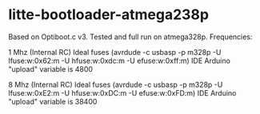# litte-bootloader-atmega238p
Based on Optiboot.c v3. Tested and full run on atmega328p. 
Frequencies:

1 Mhz (Internal RC)
Ideal fuses (avrdude -c usbasp -p m328p -U lfuse:w:0x62:m -U hfuse:w:0xdc:m -U efuse:w:0xff:m)
IDE Arduino "upload" variable is 4800

8 Mhz (Internal RC)
Ideal fuses (avrdude -c usbasp -p m328p -U lfuse:w:0xE2:m -U hfuse:w:0xDC:m -U efuse:w:0xFD:m)
IDE Arduino "upload" variable is 38400

